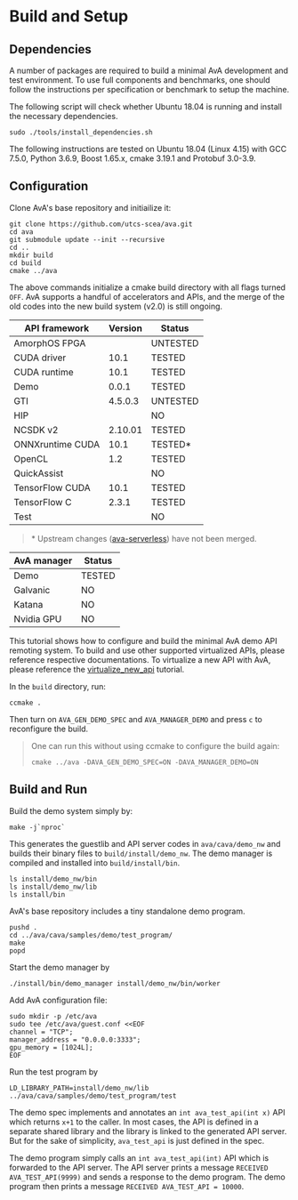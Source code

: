 Build and Setup
===============

## Dependencies

A number of packages are required to build a minimal AvA development and
test environment. To use full components and benchmarks, one should follow
the instructions per specification or benchmark to setup the machine.

The following script will check whether Ubuntu 18.04 is running and install
the necessary dependencies.

```shell
sudo ./tools/install_dependencies.sh
```

The following instructions are tested on Ubuntu 18.04 (Linux 4.15) with
GCC 7.5.0, Python 3.6.9, Boost 1.65.x, cmake 3.19.1 and Protobuf 3.0-3.9.

## Configuration

Clone AvA's base repository and initiailize it:

```shell
git clone https://github.com/utcs-scea/ava.git
cd ava
git submodule update --init --recursive
cd ..
mkdir build
cd build
cmake ../ava
```

The above commands initialize a cmake build directory with all flags turned
`OFF`. AvA supports a handful of accelerators and APIs, and the merge of the
old codes into the new build system (v2.0) is still ongoing.

| API framework    | Version | Status   |
| ---------------- | ------- | -------- |
| AmorphOS FPGA    |         | UNTESTED |
| CUDA driver      | 10.1    | TESTED   |
| CUDA runtime     | 10.1    | TESTED   |
| Demo             | 0.0.1   | TESTED   |
| GTI              | 4.5.0.3 | UNTESTED |
| HIP              |         | NO       |
| NCSDK v2         | 2.10.01 | TESTED   |
| ONNXruntime CUDA | 10.1    | TESTED\* |
| OpenCL           | 1.2     | TESTED   |
| QuickAssist      |         | NO       |
| TensorFlow CUDA  | 10.1    | TESTED   |
| TensorFlow C     | 2.3.1   | TESTED   |
| Test             |         | NO       |

> \* Upstream changes ([ava-serverless](https://github.com/photoszzt/ava-serverless)) have not been merged.

| AvA manager | Status |
| ----------- | ------ |
| Demo        | TESTED |
| Galvanic    | NO |
| Katana      | NO |
| Nvidia GPU  | NO |

This tutorial shows how to configure and build the minimal AvA demo API
remoting system. To build and use other supported virtualized APIs, please
reference respective documentations. To virtualize a new API with AvA, please
reference the [virtualize_new_api](virtualize_new_api.md) tutorial.

In the `build` directory, run:

```shell
ccmake .
```

Then turn on `AVA_GEN_DEMO_SPEC` and `AVA_MANAGER_DEMO` and press `c` to
reconfigure the build.

> One can run this without using ccmake to configure the build again:
>
> ```shell
> cmake ../ava -DAVA_GEN_DEMO_SPEC=ON -DAVA_MANAGER_DEMO=ON
> ```

## Build and Run

Build the demo system simply by:

```shell
make -j`nproc`
```

This generates the guestlib and API server codes in `ava/cava/demo_nw` and
builds their binary files to `build/install/demo_nw`. The demo manager is
compiled and installed into `build/install/bin`.

```shell
ls install/demo_nw/bin
ls install/demo_nw/lib
ls install/bin
```

AvA's base repository includes a tiny standalone demo program.

```shell
pushd .
cd ../ava/cava/samples/demo/test_program/
make
popd
```

Start the demo manager by

```shell
./install/bin/demo_manager install/demo_nw/bin/worker
```

Add AvA configuration file:
```
sudo mkdir -p /etc/ava
sudo tee /etc/ava/guest.conf <<EOF
channel = "TCP";
manager_address = "0.0.0.0:3333";
gpu_memory = [1024L];
EOF
```

Run the test program by

```shell
LD_LIBRARY_PATH=install/demo_nw/lib ../ava/cava/samples/demo/test_program/test
```

The demo spec implements and annotates an `int ava_test_api(int x)` API which
returns `x+1` to the caller. In most cases, the API is defined in a separate
shared library and the library is linked to the generated API server. But for
the sake of simplicity, `ava_test_api` is just defined in the spec.

The demo program simply calls an `int ava_test_api(int)` API which is forwarded
to the API server. The API server prints a message `RECEIVED AVA_TEST_API(9999)`
and sends a response to the demo program. The demo program then prints a message
`RECEIVED AVA_TEST_API = 10000`.
